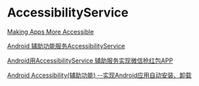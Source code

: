 # AccessibilityService


[Making Apps More Accessible](https://developer.android.com/guide/topics/ui/accessibility/apps.html#cues-other-than-color)


[Android 辅助功能服务AccessibilityService](http://www.jianshu.com/p/27df6983321f#)

[Android用AccessibilityService 辅助服务实现微信抢红包APP](http://blog.csdn.net/kinglearnjava/article/details/48241759)

[Android Accessibility(辅助功能) --实现Android应用自动安装、卸载](http://blog.csdn.net/androidsecurity/article/details/41890369)